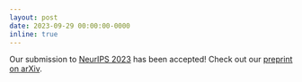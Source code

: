```yaml
---
layout: post
date: 2023-09-29 00:00:00-0000
inline: true
---
```



Our submission to [NeurIPS 2023](https://neurips.cc/) has been accepted! Check out our [preprint on arXiv](https://arxiv.org/abs/2303.16698).

